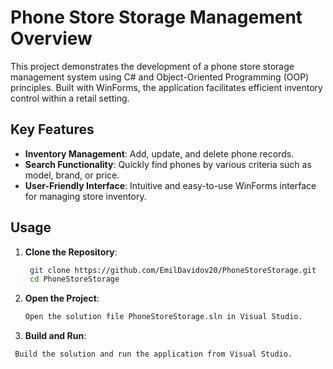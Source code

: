 # Phone Store Storage Management Overview
This project demonstrates the development of a phone store storage management system using C# and Object-Oriented Programming (OOP) principles. Built with WinForms, the application facilitates efficient inventory control within a retail setting.

## Key Features
- **Inventory Management**: Add, update, and delete phone records.
- **Search Functionality**: Quickly find phones by various criteria such as model, brand, or price.
- **User-Friendly Interface**: Intuitive and easy-to-use WinForms interface for managing store inventory.

## Usage
1. **Clone the Repository**:
   ```bash
    git clone https://github.com/EmilDavidov20/PhoneStoreStorage.git
    cd PhoneStoreStorage
2. **Open the Project**:
   ```bash
   Open the solution file PhoneStoreStorage.sln in Visual Studio.
3. **Build and Run**:
  ```bash
   Build the solution and run the application from Visual Studio.
